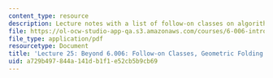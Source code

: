 ```yaml
---
content_type: resource
description: Lecture notes with a list of follow-on classes on algorithms and theory.
file: https://ol-ocw-studio-app-qa.s3.amazonaws.com/courses/6-006-introduction-to-algorithms-spring-2008/a729b497844a141db1f1e52cb5b9cb69_lec25.pdf
file_type: application/pdf
resourcetype: Document
title: 'Lecture 25: Beyond 6.006: Follow-on Classes, Geometric Folding Algorithms'
uid: a729b497-844a-141d-b1f1-e52cb5b9cb69
---
```

